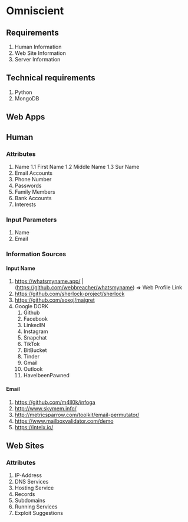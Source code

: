 # Omniscient

## Requirements

1. Human Information
2. Web Site Information
3. Server Information

## Technical requirements

1. Python
2. MongoDB

## Web Apps

## Human
### Attributes

1. Name
    1.1 First Name
    1.2 Middle Name
    1.3 Sur Name
2. Email Accounts
3. Phone Number
4. Passwords
5. Family Members
6. Bank Accounts
7. Interests

### Input Parameters

1. Name
2. Email

### Information Sources

#### Input Name
1. https://whatsmyname.app/     | (https://github.com/webbreacher/whatsmyname)     => Web Profile Link
2. https://github.com/sherlock-project/sherlock
3. https://github.com/soxoj/maigret
4. Google DORK
    1.  Github
    2.  Facebook
    3.  LinkedIN
    4.  Instagram
    5.  Snapchat
    6.  TikTok
    7.  BitBucket
    8.  Tinder
    9.  Gmail
    10. Outlook
    11. HaveIbeenPawned

#### Email
1. https://github.com/m4ll0k/infoga
2. http://www.skymem.info/
3. http://metricsparrow.com/toolkit/email-permutator/
4. https://www.mailboxvalidator.com/demo
5. https://intelx.io/


## Web Sites
### Attributes

1. IP-Address
2. DNS Services
3. Hosting Service
4. Records
5. Subdomains
6. Running Services
7. Exploit Suggestions

